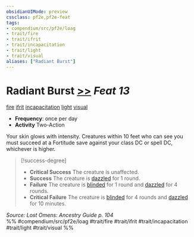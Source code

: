 ```yaml
---
obsidianUIMode: preview
cssclass: pf2e,pf2e-feat
tags:
- compendium/src/pf2e/loag
- trait/fire
- trait/ifrit
- trait/incapacitation
- trait/light
- trait/visual
aliases: ["Radiant Burst"]
---
```

# Radiant Burst  [>>](../../rules/core-rulebook/chapter-9-playing-the-game.md#Actions "Two-Action") *Feat 13*  
[fire](../../rules/traits/fire.md)  [ifrit](../../rules/traits/ifrit-b2.md)  [incapacitation](../../rules/traits/incapacitation.md)  [light](../../rules/traits/light.md)  [visual](../../rules/traits/visual.md)  

- **Frequency**: once per day
- **Activity** Two-Action

Your skin glows with intensity. Creatures within 10 feet who can see you must succeed at a Fortitude save against your class DC or spell DC, whichever is higher.

> [!success-degree] 
> - **Critical Success** The creature is unaffected.
> - **Success** The creature is [dazzled](../../rules/conditions.md#Dazzled) for 1 round.
> - **Failure** The creature is [blinded](../../rules/conditions.md#Blinded) for 1 round and [dazzled](../../rules/conditions.md#Dazzled) for 4 rounds.
> - **Critical Failure** The creature is [blinded](../../rules/conditions.md#Blinded) for 4 rounds and [dazzled](../../rules/conditions.md#Dazzled) for 10 minutes.

*Source: Lost Omens: Ancestry Guide p. 104*  
%% #compendium/src/pf2e/loag #trait/fire #trait/ifrit #trait/incapacitation #trait/light #trait/visual %%